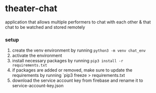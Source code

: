 # theater-chat

application that allows multiple performers to chat with each other & that chat to be watched and stored remotely

### setup

1. create the venv environment by running `python3 -m venv chat_env`
2. activate the environment
3. install necessary packages by running `pip3 install -r requirements.txt`
4. if packages are added or removed, make sure to update the requirements by running `pip3 freeze > requirements.txt
5. download the service account key from firebase and rename it to service-account-key.json
